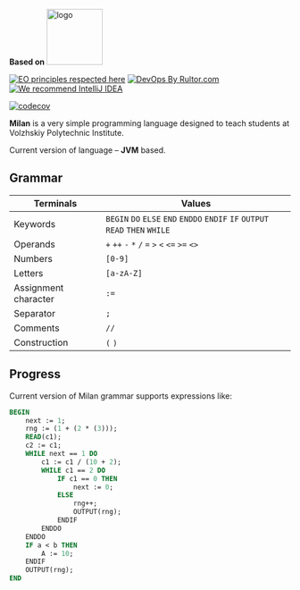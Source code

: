<b>Based on</b>
<img alt="logo" src="https://external-content.duckduckgo.com/iu/?u=http%3A%2F%2Fcdn.onlinewebfonts.com%2Fsvg%2Fimg_189624.png&f=1&nofb=1&ipt=96f2feb24e716bca2927efe519b26138829643d5931bddb3ba1dec5f51b5e517&ipo=images" height="100px" />

[![EO principles respected here](https://www.elegantobjects.org/badge.svg)](https://www.elegantobjects.org)
[![DevOps By Rultor.com](https://www.rultor.com/b/objectionary/eo)](http://www.rultor.com/p/l3r8yJ/milan)
[![We recommend IntelliJ IDEA](https://www.elegantobjects.org/intellij-idea.svg)](https://www.jetbrains.com/idea/)

[![codecov](https://codecov.io/gh/l3r8yJ/milan/branch/master/graph/badge.svg?token=W8HLMLKHDX)](https://codecov.io/gh/l3r8yJ/milan)

**Milan** is a very simple programming language designed to teach students at Volzhskiy Polytechnic Institute.

Current version of language – **JVM** based.

## Grammar

| **Terminals**        | **Values**                                                                    |
|----------------------|-------------------------------------------------------------------------------|
| Keywords             | `BEGIN` `DO` `ELSE` `END` `ENDDO` `ENDIF` `IF` `OUTPUT` `READ` `THEN` `WHILE` |
| Operands             | `+` `++` `-` `*` `/` `=` `>` `<` `<=` `>=` `<>`                               |
| Numbers              | `[0-9]`                                                                       |
| Letters              | `[a-zA-Z]`                                                                    |
| Assignment character | `:=`                                                                          |
| Separator            | `;`                                                                           |
| Comments             | `//`                                                                          |
| Construction         | `(` `)`                                                                       |

## Progress

Current version of Milan grammar supports expressions like:
```pascal
BEGIN
    next := 1;
    rng := (1 + (2 * (3)));
    READ(c1);
    c2 := c1;
    WHILE next == 1 DO
        c1 := c1 / (10 + 2);
        WHILE c1 == 2 DO
            IF c1 == 0 THEN
                next := 0;
            ELSE
                rng++;
                OUTPUT(rng);
            ENDIF
        ENDDO
    ENDDO
    IF a < b THEN
        A := 10;
    ENDIF
    OUTPUT(rng);
END

```
